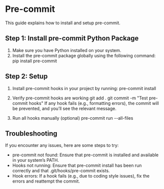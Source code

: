 
# Pre-commit
This guide explains how to install and setup pre-commit.

## Step 1: Install pre-commit Python Package
1. Make sure you have Python installed on your system.
2. Install the pre-commit package globally using the following command:
pip install pre-commit

## Step 2: Setup
1. Install pre-commit hooks in your project by running:
pre-commit install

2. Verify pre-commit hooks are working
git add .
git commit -m "Test pre-commit hooks"
If any hook fails (e.g., formatting errors), the commit will be prevented, and you’ll see the relevant message.

3. Run all hooks manually (optional)
pre-commit run --all-files

## Troubleshooting
If you encounter any issues, here are some steps to try:
- pre-commit not found: Ensure that pre-commit is installed and available in your system’s PATH.
- Hooks not running: Ensure that pre-commit install has been run correctly and that .git/hooks/pre-commit exists.
- Hook errors: If a hook fails (e.g., due to coding style issues), fix the errors and reattempt the commit.
